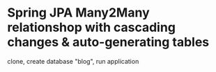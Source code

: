 # Spring JPA Many2Many relationshop with cascading changes & auto-generating tables
clone, create database "blog", run application
